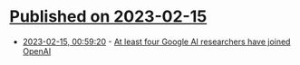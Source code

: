 # [Published on 2023-02-15](index.md)

* [2023-02-15, 00:59:20](https://news.ycombinator.com/item?id=34798589) - [At least four Google AI researchers have joined OpenAI](https://twitter.com/izzyz/status/1625595375087423488)
